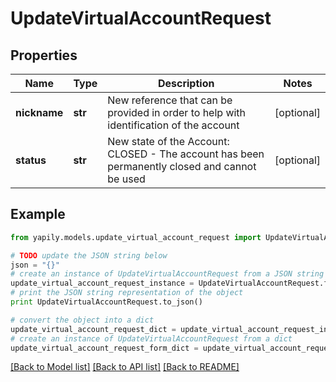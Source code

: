 # UpdateVirtualAccountRequest


## Properties
Name | Type | Description | Notes
------------ | ------------- | ------------- | -------------
**nickname** | **str** | New reference that can be provided in order to help with identification of the account | [optional] 
**status** | **str** | New state of the Account: CLOSED - The account has been permanently closed and cannot be used | [optional] 

## Example

```python
from yapily.models.update_virtual_account_request import UpdateVirtualAccountRequest

# TODO update the JSON string below
json = "{}"
# create an instance of UpdateVirtualAccountRequest from a JSON string
update_virtual_account_request_instance = UpdateVirtualAccountRequest.from_json(json)
# print the JSON string representation of the object
print UpdateVirtualAccountRequest.to_json()

# convert the object into a dict
update_virtual_account_request_dict = update_virtual_account_request_instance.to_dict()
# create an instance of UpdateVirtualAccountRequest from a dict
update_virtual_account_request_form_dict = update_virtual_account_request.from_dict(update_virtual_account_request_dict)
```
[[Back to Model list]](../README.md#documentation-for-models) [[Back to API list]](../README.md#documentation-for-api-endpoints) [[Back to README]](../README.md)


